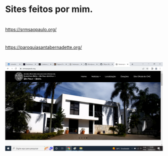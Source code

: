 # Sites feitos por mim.
#
https://srmsaopaulo.org/
#
https://paroquiasantabernadette.org/
#
![preview img](/preview.png)
